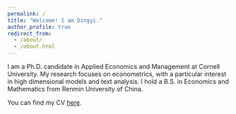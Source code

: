 ```yaml
---
permalink: /
title: "Welcome! I am Dingyi."
author_profile: true
redirect_from: 
  - /about/
  - /about.html
---
```


I am a Ph.D. candidate in Applied Economics and Management at Cornell University. My research focuses on econometrics, with a particular interest in high dimensional models and text analysis. I hold a B.S. in Economics and Mathematics from Renmin University of China.

You can find my CV [here](https://github.com/DingyiLi93/dingyili93.github.io/blob/master/files/CV_Dingyi.pdf).
